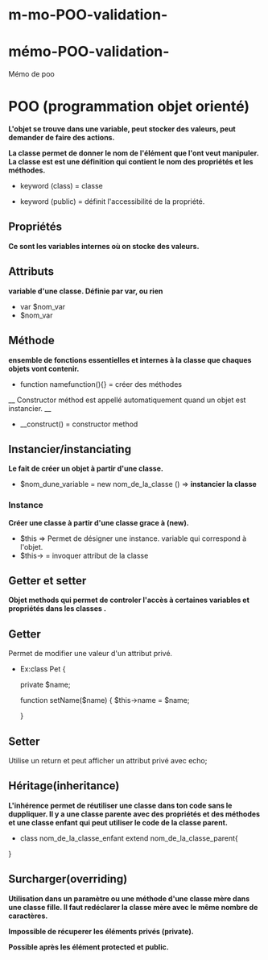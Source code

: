 # m-mo-POO-validation-
# mémo-POO-validation-
Mémo de poo

# POO (programmation objet orienté)

__L'objet se trouve dans une variable, peut stocker des valeurs, peut demander de faire des actions.__

    
__La classe permet de donner le nom de l'élément que l'ont veut manipuler.
La classe est est une définition qui contient le nom des propriétés et les méthodes.__

- keyword (class) = classe

- keyword (public) = définit l'accessibilité de la propriété.

## Propriétés

__Ce sont les variables internes où on stocke des valeurs.__

## Attributs

__variable d'une classe. Définie par var,  ou rien__
- var $nom_var
- $nom_var
## Méthode
 __ensemble de fonctions essentielles et internes à la classe que chaques objets vont contenir.__

 - function namefunction(){} = créer des méthodes 

__ Constructor méthod est appellé automatiquement quand un objet est instancier.  __
 - __construct() = constructor method



## Instancier/instanciating

__Le fait de créer un objet à partir d'une classe.__
- $nom_dune_variable = new  nom_de_la_classe () => __instancier la classe__ 

### Instance
__Créer une classe à partir d'une classe grace à (new).__

- $this => Permet de désigner une instance. variable qui correspond à l'objet.
- $this-> = invoquer attribut de la classe

## Getter et setter 
__Objet methods qui permet de controler l'accès à certaines variables et propriétés dans les classes .__
## Getter

Permet de modifier une valeur d'un attribut privé.
- Ex:class Pet {

  private $name;

  function setName($name) {
    $this->name = $name;

  }


## Setter

Utilise un return et peut afficher un attribut privé avec echo;


## Héritage(inheritance)

__L'inhérence permet de réutiliser une classe dans ton code sans le duppliquer. Il y a une classe parente avec des propriétés et des méthodes et une classe enfant qui peut utiliser le code de la classe parent.__

- class nom_de_la_classe_enfant extend nom_de_la_classe_parent{

}



## Surcharger(overriding)

__Utilisation dans un paramètre ou une méthode d'une classe mère dans une classe fille.
Il faut redéclarer la classe mère avec le même nombre de caractères.__

__Impossible de récuperer les éléments privés (private).__

__Possible après les élément protected et public.__

